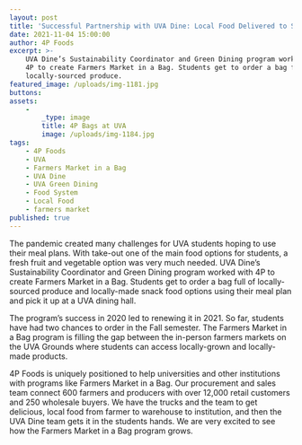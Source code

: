 ```yaml
---
layout: post
title: 'Successful Partnership with UVA Dine: Local Food Delivered to Students'
date: 2021-11-04 15:00:00
author: 4P Foods
excerpt: >-
    UVA Dine’s Sustainability Coordinator and Green Dining program worked with
    4P to create Farmers Market in a Bag. Students get to order a bag full of
    locally-sourced produce.
featured_image: /uploads/img-1181.jpg
buttons:
assets:
    -
        _type: image
        title: 4P Bags at UVA
        image: /uploads/img-1184.jpg
tags:
    - 4P Foods
    - UVA
    - Farmers Market in a Bag
    - UVA Dine
    - UVA Green Dining
    - Food System
    - Local Food
    - farmers market
published: true
---
```

<div class="editable"><p>The pandemic created many challenges for UVA students hoping to use their meal plans. With take-out one of the main food options for students, a fresh fruit and vegetable option was very much needed. UVA Dine&rsquo;s Sustainability Coordinator and Green Dining program worked with 4P to create Farmers Market in a Bag. Students get to order a bag full of locally-sourced produce and locally-made snack food options using their meal plan and pick it up at a UVA dining hall.</p><p>The program&rsquo;s success in 2020 led to renewing it in 2021. So far, students have had two chances to order in the Fall semester. The Farmers Market in a Bag program is filling the gap between the in-person farmers markets on the UVA Grounds where students can access locally-grown and locally-made products.</p><p>4P Foods is uniquely positioned to help universities and other institutions with programs like Farmers Market in a Bag. Our procurement and sales team connect 600 farmers and producers with over 12,000 retail customers and 250 wholesale buyers. We have the trucks and the team to get delicious, local food from farmer to warehouse to institution, and then the UVA Dine team gets it in the students hands. We are very excited to see how the Farmers Market in a Bag program grows.</p></div>